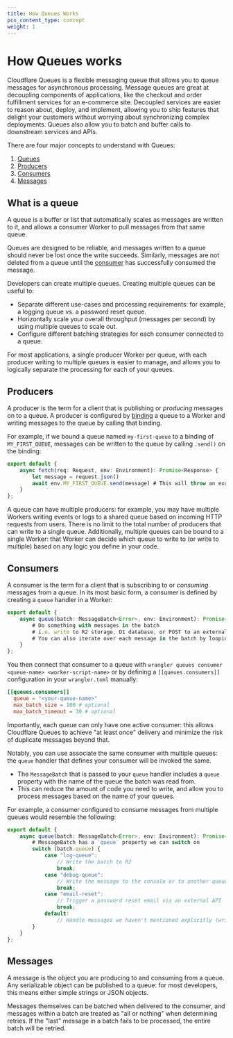 ```yaml
---
title: How Queues Works
pcx_content_type: concept
weight: 1
---
```


# How Queues works

Cloudflare Queues is a flexible messaging queue that allows you to queue messages for asynchronous processing. Message queues are great at decoupling components of applications, like the checkout and order fulfillment services for an e-commerce site. Decoupled services are easier to reason about, deploy, and implement, allowing you to ship features that delight your customers without worrying about synchronizing complex deployments. Queues also allow you to batch and buffer calls to downstream services and APIs.

There are four major concepts to understand with Queues:

1. [Queues](#what-is-a-queue)
2. [Producers](#producers)
3. [Consumers](#consumers)
4. [Messages](#messages)

## What is a queue

A queue is a buffer or list that automatically scales as messages are written to it, and allows a consumer Worker to pull messages from that same queue.

Queues are designed to be reliable, and messages written to a queue should never be lost once the write succeeds. Similarly, messages are not deleted from a queue until the [consumer](#consumer) has successfully consumed the message.

Developers can create multiple queues. Creating multiple queues can be useful to:

* Separate different use-cases and processing requirements: for example, a logging queue vs. a password reset queue.
* Horizontally scale your overall throughput (messages per second) by using multiple queues to scale out.
* Configure different batching strategies for each consumer connected to a queue.

For most applications, a single producer Worker per queue, with each producer writing to multiple queues is easier to manage, and allows you to logically separate the processing for each of your queues.

## Producers

A producer is the term for a client that is publishing or _producing_ messages on to a queue. A producer is configured by [binding](https://developers.cloudflare.com/workers/platform/bindings/) a queue to a Worker and writing messages to the queue by calling that binding.

For example, if we bound a queue named `my-first-queue` to a binding of `MY_FIRST_QUEUE`, messages can be written to the queue by calling `.send()` on the binding:

```ts
export default {
    async fetch(req: Request, env: Environment): Promise<Response> {
        let message = request.json()
        await env.MY_FIRST_QUEUE.send(message) # This will throw an exception if the send fails for any reason
    }
};
```

A queue can have multiple producers: for example, you may have multiple Workers writing events or logs to a shared queue based on incoming HTTP requests from users. There is no limit to the total number of producers that can write to a single queue. Additionally, multiple queues can be bound to a single Worker: that Worker can decide which queue to write to (or write to multiple) based on any logic you define in your code.

## Consumers

A consumer is the term for a client that is subscribing to or _consuming_ messages from a queue. In its most basic form, a consumer is defined by creating a `queue` handler in a Worker:

```ts
export default {
    async queue(batch: MessageBatch<Error>, env: Environment): Promise<void> {
        # Do something with messages in the batch
        # i.e. write to R2 storage, D1 database, or POST to an external API 
        # You can also iterate over each message in the batch by looping over batch.messages
    }
};
```

You then connect that consumer to a queue with `wrangler queues consumer <queue-name> <worker-script-name>` or by defining a `[[queues.consumers]]` configuration in your `wrangler.toml` manually:

```toml
[[queues.consumers]]
  queue = "<your-queue-name>"
  max_batch_size = 100 # optional
  max_batch_timeout = 30 # optional
```

Importantly, each queue can only have one active consumer: this allows Cloudflare Queues to achieve "at least once" delivery and minimize the risk of duplicate messages beyond that.

Notably, you can use associate the same consumer with multiple queues: the `queue` handler that defines your consumer will be invoked the same.

* The `MessageBatch` that is passed to your `queue` handler includes a `queue` property with the name of the queue the batch was read from.
* This can reduce the amount of code you need to write, and allow you to process messages based on the name of your queues.

For example, a consumer configured to consume messages from multiple queues would resemble the following:

```ts
export default {
    async queue(batch: MessageBatch<Error>, env: Environment): Promise<void> {
        # MessageBatch has a `queue` property we can switch on
        switch (batch.queue) {
            case "log-queue":
                // Write the batch to R2
                break;
            case "debug-queue":
                // Write the message to the console or to another queue
                break;
            case "email-reset":
                // Trigger a password reset email via an external API
                break;
            default:
                // Handle messages we haven't mentioned explicitly (write a log, push to a DLQ)
        }
    }
};
```

## Messages

A message is the object you are producing to and consuming from a queue. Any serializable object can be published to a queue: for most developers, this means either simple strings or JSON objects.

Messages themselves can be batched when delivered to the consumer, and messages within a batch are treated as "all or nothing" when determining retries. If the "last" message in a batch fails to be processed, the entire batch will be retried.
